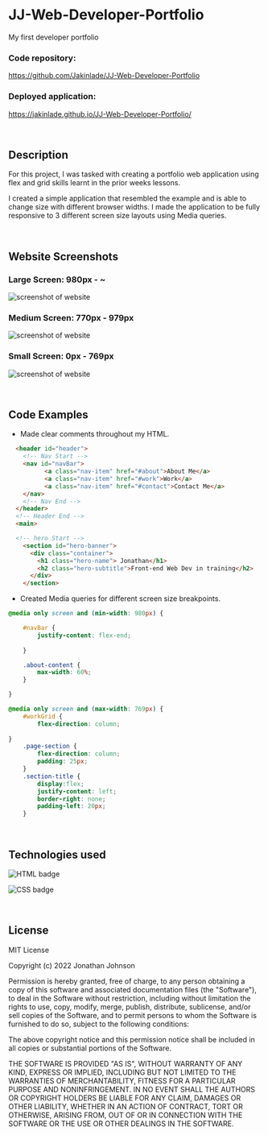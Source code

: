 # JJ-Web-Developer-Portfolio
My first developer portfolio

### Code repository: 
https://github.com/Jakinlade/JJ-Web-Developer-Portfolio

### Deployed application: 
https://jakinlade.github.io/JJ-Web-Developer-Portfolio/

<br>

## Description

For this project, I was tasked with creating a portfolio web application using flex and grid skills learnt in the prior weeks lessons.

I created a simple application that resembled the example and is able to change size with different browser widths. I made the application to be fully responsive to 3 different screen size layouts using Media queries.

<br>

## Website Screenshots

### Large Screen: 980px - ~
![screenshot of website](./assets/images/screencapture-file-C-Users-compa-bootcamp-class-resources-week-2-Challenge-2-JJ-Web-Developer-Portfolio-index-html-2022-12-06-18_17_26.png)

### Medium Screen: 770px - 979px
![screenshot of website](./assets/images/screencapture-file-C-Users-compa-bootcamp-class-resources-week-2-Challenge-2-JJ-Web-Developer-Portfolio-index-html-2022-12-06-18_18_16.png)

### Small Screen: 0px - 769px
![screenshot of website](./assets/images/screencapture-file-C-Users-compa-bootcamp-class-resources-week-2-Challenge-2-JJ-Web-Developer-Portfolio-index-html-2022-12-06-18_18_34.png)

<br>

## Code Examples


- Made clear comments throughout my HTML.
```html
  <header id="header">
    <!-- Nav Start -->
    <nav id="navBar">
          <a class="nav-item" href="#about">About Me</a>
          <a class="nav-item" href="#work">Work</a>
          <a class="nav-item" href="#contact">Contact Me</a>
    </nav>
    <!-- Nav End -->
  </header>
  <!-- Header End -->
  <main>

  <!-- hero Start -->
    <section id="hero-banner">
      <div class="container">
        <h1 class="hero-name"> Jonathan</h1>
        <h2 class="hero-subtitle">Front-end Web Dev in training</h2>
      </div>
    </section>
```

- Created Media queries for different screen size breakpoints.
```css
@media only screen and (min-width: 980px) {

    #navBar {
        justify-content: flex-end;
       
    }

    .about-content {
        max-width: 60%;
    }

}

@media only screen and (max-width: 769px) {
    #workGrid {
        flex-direction: column;
        
}
    .page-section {
        flex-direction: column;
        padding: 25px;
    }
    .section-title {
        display:flex;
        justify-content: left;
        border-right: none;
        padding-left: 20px;
    }
```
<br> 

## Technologies used

![HTML badge](https://img.shields.io/badge/Language-HTML-green)

![CSS badge](https://img.shields.io/badge/Language-CSS-blue)

<br>

## License

MIT License

Copyright (c) 2022 Jonathan Johnson

Permission is hereby granted, free of charge, to any person obtaining a copy
of this software and associated documentation files (the "Software"), to deal
in the Software without restriction, including without limitation the rights
to use, copy, modify, merge, publish, distribute, sublicense, and/or sell
copies of the Software, and to permit persons to whom the Software is
furnished to do so, subject to the following conditions:

The above copyright notice and this permission notice shall be included in all
copies or substantial portions of the Software.

THE SOFTWARE IS PROVIDED "AS IS", WITHOUT WARRANTY OF ANY KIND, EXPRESS OR
IMPLIED, INCLUDING BUT NOT LIMITED TO THE WARRANTIES OF MERCHANTABILITY,
FITNESS FOR A PARTICULAR PURPOSE AND NONINFRINGEMENT. IN NO EVENT SHALL THE
AUTHORS OR COPYRIGHT HOLDERS BE LIABLE FOR ANY CLAIM, DAMAGES OR OTHER
LIABILITY, WHETHER IN AN ACTION OF CONTRACT, TORT OR OTHERWISE, ARISING FROM,
OUT OF OR IN CONNECTION WITH THE SOFTWARE OR THE USE OR OTHER DEALINGS IN THE
SOFTWARE.